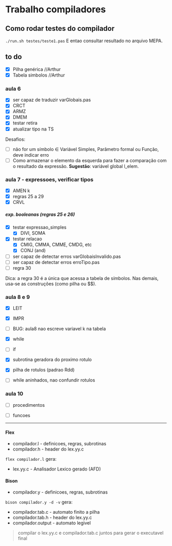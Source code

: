 # Trabalho compiladores

## Como rodar testes do compilador

`./run.sh testes/teste1.pas`
E entao consultar resultado no arquivo MEPA.



## to do
 - [x] Pilha genérica       //Arthur
 - [x] Tabela simbolos      //Arthur

### aula 6
- [X] ser capaz de traduzir varGlobais.pas             
- [x] CRCT
- [X] ARMZ
- [X] DMEM
- [x] testar retira
- [X] atualizar tipo na TS

Desafios:
- [ ] não for um símbolo ∈ Variável Simples, Parâmetro formal ou Função, deve indicar erro
- [ ] Como armazenar o elemento da esquerda para fazer a comparação com o resultado da expressão. **Sugestão**: variável global l_elem.
 
### aula 7 - expressoes, verificar tipos
- [X] AMEN k
- [x] regras 25 a 29
- [x] CRVL

##### exp. booleanas (regras 25 e 26)
- [x] testar expressao_simples
    - [x] DIVI, SOMA
- [x] testar relacao 
    - [x] CMIG, CMMA, CMME, CMDG, etc
    - [x] CONJ (and)

- [ ] ser capaz de detectar erros varGlobaisInvalido.pas    
- [ ] ser capaz de detectar erros erroTipo.pas    
- [ ] regra 30

Dica: a regra 30 é a única que acessa a tabela de símbolos.
Nas demais, usa-se as construções (como pilha ou $$).


### aula 8  e 9
 - [x] LEIT 
 - [X] IMPR
 - [ ] BUG: aula8 nao escreve variavel k na tabela
 - [x] while  
 - [ ] if
 - [X] subrotina geradora do proximo rotulo
 - [X] pilha de rotulos (padrao Rdd)

 - [ ] while aninhados, nao confundir rotulos
 


### aula 10
 - [ ] procedimentos 

 - [ ] funcoes















_____








#### Flex
- compilador.l -  definicoes, regras, subrotinas
- compilador.h - header do lex.yy.c

`flex compilador.l` gera:
- lex.yy.c - Analisador Lexico gerado (AFD)  


#### Bison
- compilador.y - definicoes, regras, subrotinas

`bison compilador.y -d -v` gera: 
- compilador.tab.c - automato finito a pilha
- compilador.tab.h - header do lex.yy.c
- compilador.output - automato legivel

> compilar o lex.yy.c e compilador.tab.c juntos para gerar o executavel final
 
